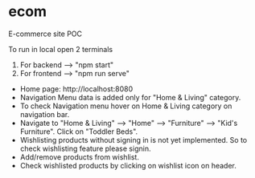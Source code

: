 # ecom
E-commerce site POC

To run in local open 2 terminals
1. For backend --> "npm start"
2. For frontend --> "npm run serve"

* Home page: http://localhost:8080
* Navigation Menu data is added only for "Home & Living" category.
* To check Navigation menu hover on Home & Living category on navigation bar.
* Navigate to "Home & Living" --> "Home" --> "Furniture" --> "Kid's Furniture". Click on "Toddler Beds".
* Wishlisting products without signing in is not yet implemented. So to check wishlisting feature please signin.
* Add/remove products from wishlist.
* Check wishlisted products by clicking on wishlist icon on header.